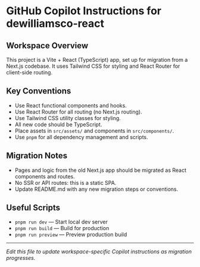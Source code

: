# GitHub Copilot Instructions for dewilliamsco-react

## Workspace Overview
This project is a Vite + React (TypeScript) app, set up for migration from a Next.js codebase. It uses Tailwind CSS for styling and React Router for client-side routing.

## Key Conventions
- Use React functional components and hooks.
- Use React Router for all routing (no Next.js routing).
- Use Tailwind CSS utility classes for styling.
- All new code should be TypeScript.
- Place assets in `src/assets/` and components in `src/components/`.
- Use `pnpm` for all dependency management and scripts.

## Migration Notes
- Pages and logic from the old Next.js app should be migrated as React components and routes.
- No SSR or API routes: this is a static SPA.
- Update README.md with any new migration steps or conventions.

## Useful Scripts
- `pnpm run dev` — Start local dev server
- `pnpm run build` — Build for production
- `pnpm run preview` — Preview production build

---

*Edit this file to update workspace-specific Copilot instructions as migration progresses.*
